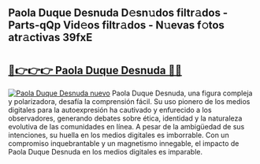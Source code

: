 ## Paola Duque Desnuda D𝚎sn𝚞dos filtr𝚊dos - Parts-qQp Vid𝚎os filtr𝚊dos - N𝚞evas f𝚘tos atr𝚊ctivas 39fxE

# <h2><a href="http://mb3o2i3.tromn.icu/?c=Paola+Duque+Desnuda">🔗👉👉👉 Paola Duque Desnuda 🔗🔗</a></h2>

[![Paola Duque Desnuda nuevo](https://i.imgur.com/pEAQMta.gif)](http://mb3o2i3.tromn.icu/?c=Paola+Duque+Desnuda)
Paola Duque Desnuda, una figura compleja y polarizadora, desafía la comprensión fácil. Su uso pionero de los medios digitales para la autoexpresión ha cautivado y enfurecido a los observadores, generando debates sobre ética, identidad y la naturaleza evolutiva de las comunidades en línea. A pesar de la ambigüedad de sus intenciones, su huella en los medios digitales es imborrable. Con un compromiso inquebrantable y un magnetismo innegable, el impacto de Paola Duque Desnuda en los medios digitales es imparable.
